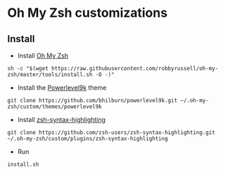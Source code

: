 # Oh My Zsh customizations
## Install
* Install [Oh My Zsh](https://github.com/robbyrussell/oh-my-zsh)
```
sh -c "$(wget https://raw.githubusercontent.com/robbyrussell/oh-my-zsh/master/tools/install.sh -O -)"
```
* Install the [Powerlevel9k](https://github.com/bhilburn/powerlevel9k) theme
```
git clone https://github.com/bhilburn/powerlevel9k.git ~/.oh-my-zsh/custom/themes/powerlevel9k
```
* Install [zsh-syntax-highlighting](https://github.com/zsh-users/zsh-syntax-highlighting)
```
git clone https://github.com/zsh-users/zsh-syntax-highlighting.git ~/.oh-my-zsh/custom/plugins/zsh-syntax-highlighting
```
* Run
```
install.sh
```
